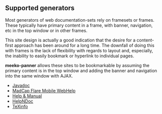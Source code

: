 Supported generators
--------------------

Most generators of web documentation-sets rely on framesets or frames. 
These typically have primary content in a frame, with banner, navigation, etc
in the top window or in other frames.

This site design is actually a good indication that the desire for
a content-first approach has been around for a long time.
The downfall of doing this with frames is the lack of flexibility
with regards to layout and, especially, the inability to easily bookmark or hyperlink to individual pages. 

**meeko-panner** allows these sites to be bookmarkable by assuming the
primary content is in the top window and adding the banner and navigation
into the same window with AJAX. 

- [Javadoc](javadoc/)
- [MadCap Flare Mobile WebHelp](flare8mobile/)
- [Help & Manual](helpandmanual/)
- [HelpNDoc](helpndoc/)
- [TeXinfo](texinfo/)
